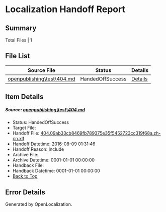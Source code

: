 # <a name='report-top'></a> Localization Handoff Report

## Summary
 Total Files | 1

## File List
 Source File | Status | Details 
 ----------- | ------ | ------- 
 [openpublishing\test\404.md](https://github.com/Microsoft/openpublishing-test/blob/04f33c068fcd5c0cf9ab9836c6557a2c98abc864/openpublishing/test/404.md) | HandedOffSuccess | [Details](#ba393340df1043b88ee043cb554e100ed27e444f5)

## Item Details
##### <a name='ba393340df1043b88ee043cb554e100ed27e444f5'></a> Source: [openpublishing\test\404.md](https://github.com/Microsoft/openpublishing-test/blob/04f33c068fcd5c0cf9ab9836c6557a2c98abc864/openpublishing/test/404.md)
* Status: HandedOffSuccess
* Target File: 
* Handoff File: [404.09ab33cb8469fb789375e35f5452723cc319f68a.zh-cn.xlf](https://github.com/openpublish/openpublishing-handoff-test/blob/8b770021240332cb88fa996cde09d6e9cc78c012/ol-handoff/openpublish/openpublishing-test.zh-cn/master/404.09ab33cb8469fb789375e35f5452723cc319f68a.zh-cn.xlf)
* Handoff Datetime: 2016-08-09 01:31:46
* Handoff Reason: Include
* Archive File: 
* Archive Datetime: 0001-01-01 00:00:00
* Handback File: 
* Handback Datetime: 0001-01-01 00:00:00
* [Back to Top](#report-top)


## Error Details

Generated by OpenLocalization.
